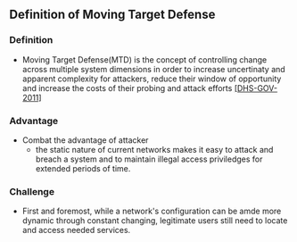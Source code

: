 ## Definition of Moving Target Defense


### Definition
- Moving Target Defense(MTD) is the concept of controlling change across multiple system dimensions in order to increase uncertinaty and apparent complexity for attackers, reduce their window of opportunity and increase the costs of their probing and attack efforts [[DHS-GOV-2011]](http://www.dhs.gov/csd-mtd)


### Advantage
- Combat the advantage of attacker
  - the static nature of current networks makes it easy to attack and breach a system and to maintain illegal access priviledges for extended periods of time. 

### Challenge
- First and foremost, while a network's configuration can be amde more dynamic through constant changing, legitimate users still need to locate and access needed services. 

